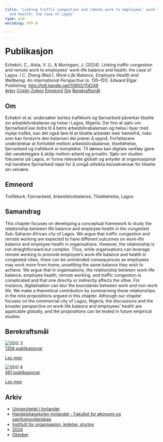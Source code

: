 ```yaml
---
title: 'Linking traffic congestion and remote work to employees’ work-life balance
  and health: the case of Lagos'
type: pub
encoding: UTF-8

---
```

<h1>Publikasjon</h1>
<article id="csl-bib-container-DCREJBCN" class="csl-bib-container">
  <div class="csl-bib-body"> <div class="csl-entry">Echebiri, C., Alola, V. U., &#38; Muringani, J. (2024). Linking traffic congestion and remote work to employees’ work-life balance and health: the case of Lagos. I C. Zheng (Red.), <i>Work-Life Balance, Employee Health and Wellbeing: An International Perspective</i> (s. 135–151). Edward Elgar Publishing. <a href="http://hdl.handle.net/10852/114249">http://hdl.handle.net/10852/114249</a></div> </div>
  <div class="csl-bib-buttons">
    <a href="#taxonomy-article-DCREJBCN" alt="archive" class="csl-bib-button">Arkiv</a>
    <a href="https://app.cristin.no/results/show.jsf?id=2308463" alt="Cristin" class="csl-bib-button">Cristin</a>
    <a href="http://zotero.org/groups/5881554/items/DCREJBCN" alt="Zotero" class="csl-bib-button">Zotero</a>
    <a href="#keywords-article-DCREJBCN" alt="keywords" class="csl-bib-button">Emneord</a>
    <a href="#about-article-DCREJBCN" alt="about_pub" class="csl-bib-button">Om</a>
    <a href="#sdg-article-DCREJBCN" alt="sdg" class="csl-bib-button">Berekraftsmål</a>
  </div>
  <div id="csl-bib-meta-container-DCREJBCN"></div>
</article>
<div id="csl-bib-meta-DCREJBCN" class="csl-bib-meta">
  <article id="about-article-DCREJBCN" class="about_pub-article">
    <h1>Om</h1>
    Echebiri et al. undersøker korleis trafikkork og fjernarbeid påverkar tilsette sin arbeidslivsbalanse og helse i Lagos, Nigeria. Dei finn at sjølv om fjernarbeid kan bidra til å betre arbeidslivsbalansen og helsa i byar med mykje trafikk, kan det også føre til at tilsette arbeider meir heimefrå, noko som kan forstyrre den balansen dei prøver å oppnå. Forfattarane understrekar at forholdet mellom arbeidslivsbalanse, tilsettehelse, fjernarbeid og trafikkork er komplekst. Til dømes kan digitale verktøy gjere det vanskelegare å skilje mellom arbeid og privatliv. Sjølv om studien fokuserer på Lagos, er funna relevante globalt og antyder at organisasjonar må handtere fjernarbeid nøye for å unngå utilsikta konsekvensar for tilsette sin velvære.
  </article>
  <article id="keywords-article-DCREJBCN" class="keywords-article">
    <h1>Emneord</h1>
    Trafikkork, Fjernarbeid, Arbeidslivsbalanse, Tilsettehelse, Lagos
  </article>
  <article id="abstract-article-DCREJBCN" class="abstract-article">
    <h1>Samandrag</h1>
    This chapter focuses on developing a conceptual framework to study the relationship between life balance and employee health in the congested Sub-Saharan African city of Lagos. We argue that traffic congestion and remote working are expected to have different outcomes on work-life balance and employee health in organisations. However, the relationship is not straightforward but complex. Thus, while organisations can leverage remote working to promote employee’s work-life balance and health in congested cities, there can be unintended consequences as employees may work more from home, unsettling the same balance they wish to achieve. We argue that in organisations, the relationship between work-life balance, employee health, remote working, and traffic congestion is complicated and that one directly or indirectly affects the other. For instance, digitalisation can blur the boundaries between work and non-work life.  We make a theoretical contribution by summarising these relationships in the nine propositions argued in this chapter. Although our chapter focuses on the commercial city of Lagos, Nigeria, the discussions and the broader perspective on work-life balance and employees’ health are applicable globally, and the propositions can be tested in future empirical studies.
  </article>
  <article id="sdg-article-DCREJBCN" class="sdg-article">
    <h1>Berekraftsmål</h1>
    <div class="sdg-container"><div id="sdg3" class="sdg">
        <img src="{{< params subfolder >}}images/sdg/sdg03_nn.png" class="image" alt="SDG 3">
        <div class="sdg-overlay">
          <a href="{{< params subfolder >}}nn/archive/?sdg=3#archive" class="sdg-publication-count"><span>1358</span> publikasjonar</a>
          <p><a href="https://fn.no/om-fn/fns-baerekraftsmaal/god-helse-og-livskvalitet?lang=nno-NO" class="sdg-read-more">Les meir</a></p>
        </div>
      </div> <div id="sdg8" class="sdg">
        <img src="{{< params subfolder >}}images/sdg/sdg08_nn.png" class="image" alt="SDG 8">
        <div class="sdg-overlay">
          <a href="{{< params subfolder >}}nn/archive/?sdg=8#archive" class="sdg-publication-count"><span>461</span> publikasjonar</a>
          <p><a href="https://fn.no/om-fn/fns-baerekraftsmaal/anstendig-arbeid-og-oekonomisk-vekst?lang=nno-NO" class="sdg-read-more">Les meir</a></p>
        </div>
      </div></div>
  </article>
  <article id="taxonomy-article-DCREJBCN" class="taxonomy-article">
    <h1>Arkiv</h1>
    <ul>
      <li><a href="{{< params subfolder >}}nn/archive/?key=3DCRN523">Universitetet i Innlandet</a></li>
      <li><a href="{{< params subfolder >}}nn/archive/?key=DU8Q9LN9">Handelshøgskolen Innlandet - Fakultet for økonomi og samfunnsvitenskap</a></li>
      <li><a href="{{< params subfolder >}}nn/archive/?key=4LUWR3ZM">Institutt for organisasjon, ledelse, styring</a></li>
      <li><a href="{{< params subfolder >}}nn/archive/?key=TY5PNNUR">2024</a></li>
      <li><a href="{{< params subfolder >}}nn/archive/?key=CY2FPFRV">Oktober</a></li>
    </ul>
  </article>
</div>
